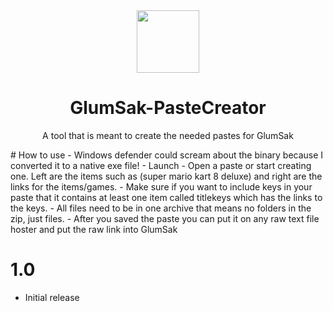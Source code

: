 <div align="center">
<img src="https://i.imgur.com/XwPonAe.png" width="100" height="100" />

# GlumSak-PasteCreator
A tool that is meant to create the needed pastes for GlumSak

<div align="left">
# How to use
- Windows defender could scream about the binary because I converted it to a native exe file!
- Launch
- Open a paste or start creating one. Left are the items such as (super mario kart 8 deluxe) and right are the links for the items/games.
- Make sure if you want to include keys in your paste that it contains at least one item called titlekeys which has the links to the keys.
- All files need to be in one archive that means no folders in the zip, just files.
- After you saved the paste you can put it on any raw text file hoster and put the raw link into GlumSak

# 1.0
- Initial release
